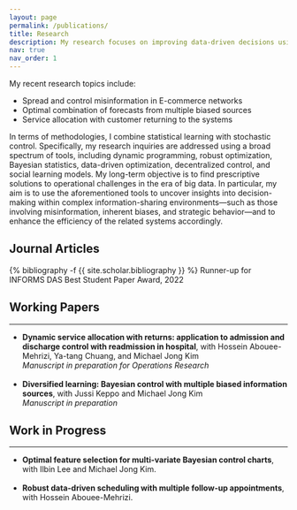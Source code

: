 ```yaml
---
layout: page
permalink: /publications/
title: Research
description: My research focuses on improving data-driven decisions using statiscal learning and stochastic control methods with application particularly in revenue management (e.g., advertising on E-commerce platforms, aggregated demand forecasting) and healthcare operations (e.g., ICU decisions, pathology scheduling). 
nav: true
nav_order: 1
---
```

<!-- _pages/publications.md -->
My recent research topics include:
-	Spread and control misinformation in E-commerce networks 
-	 Optimal combination of forecasts from multiple biased sources
-	Service allocation with customer returning to the systems

  
In terms of methodologies, I combine statistical learning with stochastic control. Specifically, my research inquiries are addressed using a broad spectrum of tools, including dynamic programming, robust optimization, Bayesian statistics, data-driven optimization, decentralized control, and social learning models. My long-term objective is to find prescriptive solutions to operational challenges in the era of big data. In particular, my aim is to use the aforementioned tools to uncover insights into decision-making within complex information-sharing environments—such as those involving misinformation, inherent biases, and strategic behavior—and to enhance the efficiency of the related systems accordingly.

<h2>Journal Articles</h2>

<div class="publications">
  
{% bibliography -f {{ site.scholar.bibliography }} %}
Runner-up for INFORMS DAS Best Student Paper Award, 2022
</div>

<!--  Runner-up for INFORMS DAS Best Student Paper Award, 2022-->


<div class="working-papers">
    <h2>Working Papers</h2>
  <hr>
      <ul>
        <li>
            <strong>Dynamic service allocation with returns: application to admission and discharge control with readmission in hospital</strong>, with Hossein Abouee-Mehrizi, Ya-tang Chuang, and Michael Jong Kim<br>
            <em> Manuscript in preparation for Operations Research </em>
        </li>
        <br>
        <li>
            <strong>Diversified learning: Bayesian control with multiple biased information sources</strong>, with Jussi Keppo and Michael Jong Kim<br>
            <em> Manuscript in preparation </em>
        </li>
      </ul>
</div>









<div class="work-in-progress">
    <h2>Work in Progress</h2>
  <hr>
    <ul>
        <li>
            <strong>Optimal feature selection for multi-variate Bayesian control charts</strong>, with Ilbin Lee and Michael Jong Kim.
        </li>
        <br>
        <li>
            <strong>Robust data-driven scheduling with multiple follow-up appointments</strong>, with Hossein Abouee-Mehrizi.
        </li>
    </ul>
</div>

